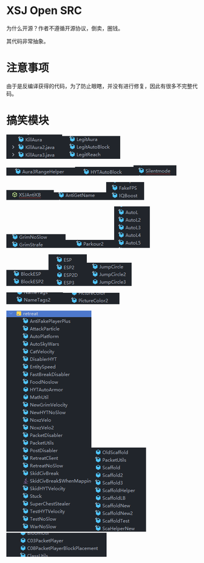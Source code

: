 # XSJ Open SRC
为什么开源？作者不遵循开源协议，倒卖，圈钱。

其代码非常抽象。

# 注意事项
由于是反编译获得的代码，为了防止眼瞎，并没有进行修复，因此有很多不完整代码。

# 搞笑模块
![img_2.png](images/img_2.png)![img_6.png](images/img_6.png)

![img_3.png](images/img_3.png)![img_4.png](images/img_4.png)![img_5.png](images/img_5.png)

![img_7.png](images/img_7.png)![img_9.png](images/img_9.png)![img_10.png](images/img_10.png)

![img_11.png](images/img_11.png)![img_12.png](images/img_12.png)![img_13.png](images/img_13.png)

![img_14.png](images/img_14.png)![img_15.png](images/img_15.png)![img_16.png](images/img_16.png)

![img_17.png](images/img_17.png)![img_18.png](images/img_18.png)

![img_19.png](images/img_19.png)![img_20.png](images/img_20.png)![img_21.png](images/img_21.png)
